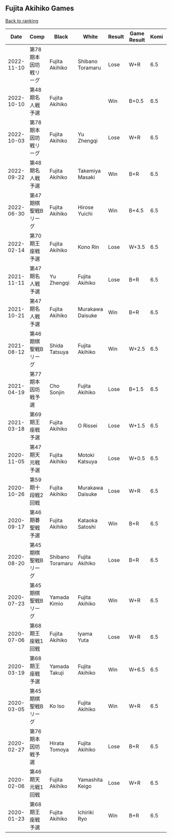 ## Fujita Akihiko Games

[Back to ranking](../../index.md)




| **Date** | **Comp** | **Black** | **White** | **Result** | **Game Result** | **Komi** | **Rating** | **Diff** | 
| --- | --- | --- | --- | --- | --- | --- | --- | --- |
| 2022-11-10 | 第78期本因坊戦リーグ | Fujita Akihiko | Shibano Toramaru | Lose | W+R | 6.5 | 2998 | -133 | 
| 2022-10-10 | 第48期名人戦予選 | Fujita Akihiko |  | Win | B+0.5 | 6.5 | 3131 | 18 | 
| 2022-10-03 | 第78期本因坊戦リーグ | Fujita Akihiko | Yu Zhengqi | Lose | W+R | 6.5 | 3113 | -226 | 
| 2022-09-22 | 第48期名人戦予選 | Fujita Akihiko | Takemiya Masaki | Win | B+R | 6.5 | 3339 | 0 | 
| 2022-06-30 | 第47期棋聖戦Bリーグ | Fujita Akihiko | Hirose Yuichi | Win | B+4.5 | 6.5 | 3339 | 497 | 
| 2022-02-14 | 第70期王座戦予選 | Fujita Akihiko | Kono Rin | Lose | W+3.5 | 6.5 | 2842 | 10 | 
| 2021-11-11 | 第47期名人戦予選 | Yu Zhengqi | Fujita Akihiko | Lose | B+R | 6.5 | 2832 | 267 | 
| 2021-10-21 | 第47期名人戦予選 | Fujita Akihiko | Murakawa Daisuke | Win | B+R | 6.5 | 2565 | -220 | 
| 2021-08-12 | 第46期棋聖戦Bリーグ | Shida Tatsuya | Fujita Akihiko | Win | W+2.5 | 6.5 | 2785 | 334 | 
| 2021-04-19 | 第77期本因坊戦予選 | Cho Sonjin | Fujita Akihiko | Lose | B+1.5 | 6.5 | 2451 | -74 | 
| 2021-03-18 | 第69期王座戦予選 | Fujita Akihiko | O Rissei | Lose | W+1.5 | 6.5 | 2525 | -520 | 
| 2020-11-05 | 第47期天元戦予選 | Fujita Akihiko | Motoki Katsuya | Lose | W+0.5 | 6.5 | 3045 | -20 | 
| 2020-10-26 | 第59期十段戦2回戦 | Fujita Akihiko | Murakawa Daisuke | Lose | W+R | 6.5 | 3065 | -121 | 
| 2020-09-17 | 第46期碁聖戦予選 | Fujita Akihiko | Kataoka Satoshi | Win | B+R | 6.5 | 3186 | -89 | 
| 2020-08-20 | 第45期棋聖戦Bリーグ | Shibano Toramaru | Fujita Akihiko | Lose | B+R | 6.5 | 3275 | -78 | 
| 2020-07-23 | 第45期棋聖戦Bリーグ | Yamada Kimio | Fujita Akihiko | Win | W+R | 6.5 | 3353 | 19 | 
| 2020-07-06 | 第68期王座戦1回戦 | Fujita Akihiko | Iyama Yuta | Lose | W+R | 6.5 | 3334 | 59 | 
| 2020-03-19 | 第68期王座戦予選 | Yamada Takuji | Fujita Akihiko | Win | W+6.5 | 6.5 | 3275 | 12 | 
| 2020-03-05 | 第45期棋聖戦Bリーグ | Ko Iso | Fujita Akihiko | Win | W+R | 6.5 | 3263 | 16 | 
| 2020-02-27 | 第76期本因坊戦予選 | Hirata Tomoya | Fujita Akihiko | Lose | B+R | 6.5 | 3247 | -50 | 
| 2020-02-06 | 第46期天元戦1回戦 | Fujita Akihiko | Yamashita Keigo | Lose | W+R | 6.5 | 3297 | -49 | 
| 2020-01-23 | 第68期王座戦予選 | Fujita Akihiko | Ichiriki Ryo | Win | B+R | 6.5 | 3346 | missing |




